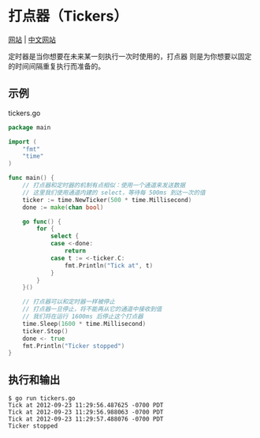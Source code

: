 # 打点器（Tickers）

[网站](https://gobyexample.com/tickers) | [中文网站](https://gobyexample-cn.github.io/tickers)

定时器是当你想要在未来某一刻执行一次时使用的，打点器 则是为你想要以固定的时间间隔重复执行而准备的。

## 示例

tickers.go

```go
package main

import (
	"fmt"
	"time"
)

func main() {
	// 打点器和定时器的机制有点相似：使用一个通道来发送数据
	// 这里我们使用通道内建的 select，等待每 500ms 到达一次的值
	ticker := time.NewTicker(500 * time.Millisecond)
	done := make(chan bool)

	go func() {
		for {
			select {
			case <-done:
				return
			case t := <-ticker.C:
				fmt.Println("Tick at", t)
			}
		}
	}()

	// 打点器可以和定时器一样被停止
	// 打点器一旦停止，将不能再从它的通道中接收到值
	// 我们将在运行 1600ms 后停止这个打点器
	time.Sleep(1600 * time.Millisecond)
	ticker.Stop()
	done <- true
	fmt.Println("Ticker stopped")
}
```

## 执行和输出

```
$ go run tickers.go
Tick at 2012-09-23 11:29:56.487625 -0700 PDT
Tick at 2012-09-23 11:29:56.988063 -0700 PDT
Tick at 2012-09-23 11:29:57.488076 -0700 PDT
Ticker stopped
```
